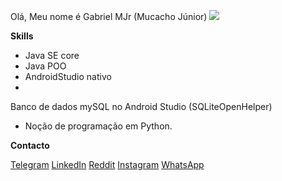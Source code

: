 Olá, Meu nome é Gabriel MJr (Mucacho Júnior)
![](https://komarev.com/ghpvc/?username=your-github-username&color=brightgreen)


**Skills**
- Java SE core 
- Java POO
- AndroidStudio nativo
-
 Banco de dados mySQL no Android Studio (SQLiteOpenHelper)
- Noção de programação em Python.


**Contacto**

[Telegram](https://t.me/GabrielMjr)
[LinkedIn](https://www.linkedin.com/in/gabriel-mucacho-797628239)
[Reddit](https://www.reddit.com/u/GsbrielMJr?utm_medium=android_app&utm_source=share)
[Instagram](https://www.instagram.com/gabrielmjr2204/)
[WhatsApp](https://wa.me/258844269896)
